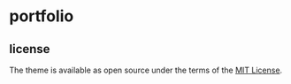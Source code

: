 # portfolio

## license

The theme is available as open source under the terms of the [MIT License](https://github.com/alshedivat/al-folio/blob/master/LICENSE).
